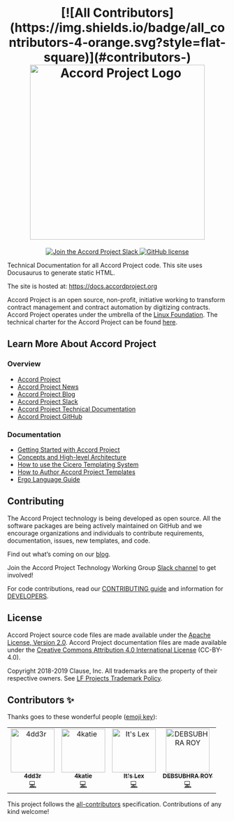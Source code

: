 ﻿<h1 align="center">
[![All Contributors](https://img.shields.io/badge/all_contributors-4-orange.svg?style=flat-square)](#contributors-)
  <a href="https://www.accordproject.org/">
    <img src="assets/APLogo.png" alt="Accord Project Logo" width="400" />
  </a>
</h1>

<p align="center">
  <a href="https://accord-project-slack-signup.herokuapp.com/">
    <img src="https://img.shields.io/badge/Accord%20Project-Join%20Slack-blue" alt="Join the Accord Project Slack" />
  </a>
   <a href="https://github.com/accordproject/techdocs/blob/master/LICENSE">
    <img src="https://img.shields.io/github/license/accordproject/techdocs" alt="GitHub license">
   </a>
</p>

Technical Documentation for all Accord Project code. This site uses Docusaurus to generate static HTML.

The site is hosted at: https://docs.accordproject.org

Accord Project is an open source, non-profit, initiative working to transform contract management and contract automation by digitizing contracts. Accord Project operates under the umbrella of the [Linux Foundation][linuxfound]. The technical charter for the Accord Project can be found [here][charter].

## Learn More About Accord Project

### Overview
* [Accord Project][apmain]
* [Accord Project News][apnews]
* [Accord Project Blog][apblog]
* [Accord Project Slack][apslack]
* [Accord Project Technical Documentation][apdoc]
* [Accord Project GitHub][apgit]


### Documentation
* [Getting Started with Accord Project][docwelcome]
* [Concepts and High-level Architecture][dochighlevel]
* [How to use the Cicero Templating System][doccicero]
* [How to Author Accord Project Templates][docstudio]
* [Ergo Language Guide][docergo]

## Contributing

The Accord Project technology is being developed as open source. All the software packages are being actively maintained on GitHub and we encourage organizations and individuals to contribute requirements, documentation, issues, new templates, and code.

Find out what’s coming on our [blog][apblog].

Join the Accord Project Technology Working Group [Slack channel][apslack] to get involved!

For code contributions, read our [CONTRIBUTING guide][contributing] and information for [DEVELOPERS][developers].

## License <a name="license"></a>

Accord Project source code files are made available under the [Apache License, Version 2.0][apache].
Accord Project documentation files are made available under the [Creative Commons Attribution 4.0 International License][creativecommons] (CC-BY-4.0).

Copyright 2018-2019 Clause, Inc. All trademarks are the property of their respective owners. See [LF Projects Trademark Policy](https://lfprojects.org/policies/trademark-policy/).

[linuxfound]: https://www.linuxfoundation.org
[charter]: https://github.com/accordproject/techdocs/blob/master/CHARTER.md
[apmain]: https://accordproject.org/ 
[apworkgroup]: https://calendar.google.com/calendar/event?action=TEMPLATE&tmeid=MjZvYzIzZHVrYnI1aDVzbjZnMHJqYmtwaGlfMjAxNzExMTVUMjEwMDAwWiBkYW5AY2xhdXNlLmlv&tmsrc=dan%40clause.io
[apblog]: https://medium.com/@accordhq
[apnews]: https://www.accordproject.org/news/
[apgit]:  https://github.com/accordproject/
[apdoc]: https://docs.accordproject.org/
[apslack]: https://accord-project-slack-signup.herokuapp.com

[docspec]: https://docs.accordproject.org/docs/spec-overview.html
[docwelcome]: https://docs.accordproject.org/docs/accordproject.html
[dochighlevel]: https://docs.accordproject.org/docs/spec-concepts.html
[docergo]: https://docs.accordproject.org/docs/logic-ergo.html
[docstart]: https://docs.accordproject.org/docs/accordproject.html
[doccicero]: https://docs.accordproject.org/docs/basic-use.html
[docstudio]: https://docs.accordproject.org/docs/advanced-latedelivery.html

[contributing]: https://github.com/accordproject/techdocs/blob/master/CONTRIBUTING.md
[developers]: https://github.com/accordproject/techdocs/blob/master/DEVELOPERS.md

[apache]: https://github.com/accordproject/template-studio-v2/blob/master/LICENSE
[creativecommons]: http://creativecommons.org/licenses/by/4.0/

## Contributors ✨

Thanks goes to these wonderful people ([emoji key](https://allcontributors.org/docs/en/emoji-key)):

<!-- ALL-CONTRIBUTORS-LIST:START - Do not remove or modify this section -->
<!-- prettier-ignore-start -->
<!-- markdownlint-disable -->
<table>
  <tr>
    <td align="center"><a href="https://github.com/4dd3r"><img src="https://avatars1.githubusercontent.com/u/1309899?v=4" width="100px;" alt="4dd3r"/><br /><sub><b>4dd3r</b></sub></a><br /><a href="https://github.com/accordproject/techdocs/commits?author=4dd3r" title="Code">💻</a></td>
    <td align="center"><a href="https://github.com/4katie"><img src="https://avatars2.githubusercontent.com/u/45664641?v=4" width="100px;" alt="4katie"/><br /><sub><b>4katie</b></sub></a><br /><a href="https://github.com/accordproject/techdocs/commits?author=4katie" title="Code">💻</a></td>
    <td align="center"><a href="https://github.com/Alexandria"><img src="https://avatars1.githubusercontent.com/u/7613670?v=4" width="100px;" alt="It's Lex "/><br /><sub><b>It's Lex </b></sub></a><br /><a href="https://github.com/accordproject/techdocs/commits?author=Alexandria" title="Code">💻</a></td>
    <td align="center"><a href="https://github.com/DEBSUBHRO"><img src="https://avatars0.githubusercontent.com/u/42496309?v=4" width="100px;" alt="DEBSUBHRA ROY"/><br /><sub><b>DEBSUBHRA ROY</b></sub></a><br /><a href="https://github.com/accordproject/techdocs/commits?author=DEBSUBHRO" title="Code">💻</a></td>
  </tr>
</table>

<!-- markdownlint-enable -->
<!-- prettier-ignore-end -->
<!-- ALL-CONTRIBUTORS-LIST:END -->

This project follows the [all-contributors](https://github.com/all-contributors/all-contributors) specification. Contributions of any kind welcome!
